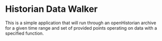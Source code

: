 # Historian Data Walker

This is a simple application that will run through an openHistorian archive for a given
time range and set of provided points operating on data with a specified function.

